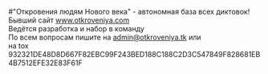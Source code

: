 #"Откровения людям Нового века" - автономная база всех диктовок!<br/>
Бывший сайт www.otkroveniya.com<br/>
Ведётся разработка и набор в команду <br/>
По всем вопросам пишите на admin@otkroveniya.tk или <br/>
на tox 932321DE48D8D667F82EBC99F243BED188C188C2D3C547849F828681EB4B7512EFE32E83F61F 

